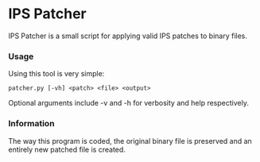 # IPS Patcher

IPS Patcher is a small script for applying valid IPS patches to binary files. 

### Usage

Using this tool is very simple:


  `patcher.py [-vh] <patch> <file> <output>`


Optional arguments include -v and -h for verbosity and help respectively.

### Information

The way this program is coded, the original binary file is preserved and an entirely new patched file is created.
